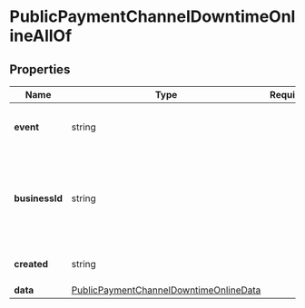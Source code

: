 # PublicPaymentChannelDowntimeOnlineAllOf



## Properties

| Name | Type | Required | Description |
| ------------ | ------------- | ------------- | ------------- |
| **event** | string |  | Payment channel health event |
**businessId** | string |  | Business ID registered to payment channel downtime or online callback URL |
**created** | string |  | Date time the event is triggered |
**data** | [PublicPaymentChannelDowntimeOnlineData](PublicPaymentChannelDowntimeOnlineData.md) |  |  |


